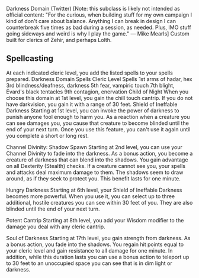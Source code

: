 Darkness Domain (Twitter)
[Note: this subclass is likely not intended as official content: "For the curious, when building stuff for my own campaign I kind of don't care about balance. Anything I can break in design I can counterbreak five times as bad during a session, as needed. Plus, IMO stuff going sideways and weird is why I play the game." — Mike Mearls]
Custom built for clerics of Zehir, and perhaps Lolth.
## Spellcasting
At each indicated cleric level, you add the listed spells to your spells prepared.
Darkness Domain Spells
Cleric Level	Spells
1st	arms of hadar, hex
3rd	blindness/deafness, darkness
5th	fear, vampiric touch
7th	blight, Evard's black tentacles
9th	contagion, enervation
Child of Night
When you choose this domain at 1st level, you gain the chill touch cantrip. If you do not have darkvision, you gain it with a range of 30 feet.
Shield of Ineffable Darkness
Starting at 1st level, you can invoke the power of darkness to punish anyone fool enough to harm you. As a reaction when a creature you can see damages you, you cause that creature to become blinded until the end of your next turn.
Once you use this feature, you can't use it again until you complete a short or long rest.

Channel Divinity: Shadow Spawn
Starting at 2nd level, you can use your Channel Divinity to fade into the darkness.
As a bonus action, you become a creature of darkness that can blend into the shadows. You gain advantage on all Dexterity (Stealth) checks. If a creature cannot see you, your spells and attacks deal maximum damage to them. The shadows seem to draw around, as if they seek to protect you. This benefit lasts for one minute.

Hungry Darkness
Starting at 6th level, your Shield of Ineffable Darkness becomes more powerful. When you use it, you can select up to three additional, hostile creatures you can see within 30 feet of you. They are also blinded until the end of your next turn.

Potent Cantrip
Starting at 8th level, you add your Wisdom modifier to the damage you deal with any cleric cantrip.

Soul of Darkness
Starting at 17th level, you gain strength from darkness. As a bonus action, you fade into the shadows. You regain hit points equal to your cleric level and gain resistance to all damage for one minute. In addition, while this duration lasts you can use a bonus action to teleport up to 30 feet to an unoccupied space you can see that is in dim light or darkness.
